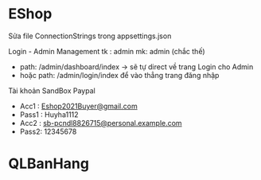 # EShop
Sửa file ConnectionStrings trong appsettings.json



Login - Admin Management 
tk : admin
mk: admin (chắc thế)
- path: /admin/dashboard/index -> sẽ tự direct về trang Login cho Admin
- hoặc path: /admin/login/index để vào thẳng trang đăng nhập

Tài khoản SandBox Paypal
- Acc1 : Eshop2021Buyer@gmail.com
- Pass1 : Huyha1112
- Acc2 : sb-pcndl8826715@personal.example.com
- Pass2: 12345678
# QLBanHang
